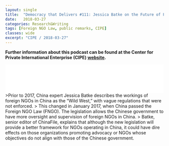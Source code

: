```yaml
---
layout: single
title:  "Democracy that Delivers #111: Jessica Batke on the Future of Foreign NGOs in China"
date:   2018-03-27
categories: Research&Writing
tags: [Foreign NGO Law, public remarks, CIPE]
classes: wide
excerpt: "CIPE / 2018-03-27"
---
```



**Further information about this podcast can be found at the Center for Private International Enterprise (CIPE) [website](https://www.cipe.org/blog/2018/03/27/democracy-delivers-111-jessica-batke-future-foreign-ngos-china/).**

<iframe style="border: none" src="//html5-player.libsyn.com/embed/episode/id/6414847/height/90/theme/custom/thumbnail/yes/direction/backward/render-playlist/no/custom-color/67addd/" height="90" width="100%" scrolling="no"  allowfullscreen webkitallowfullscreen mozallowfullscreen oallowfullscreen msallowfullscreen></iframe>

<br>
>Prior to 2017, China expert Jessica Batke describes the workings of foreign NGOs in China as the “Wild West,” with vague regulations that were not enforced.
>
This changed in January 2017, when China passed the Foreign NGO Law (FNGO). The legislation allows the Chinese government to have more oversight and supervision of foreign NGOs in China.
>
Batke, senior editor of ChinaFile, explains that although the new legislation will provide a better framework for NGOs operating in China, it could have dire effects on those organizations promoting advocacy or NGOs whose objectives do not align with those of the Chinese government.
